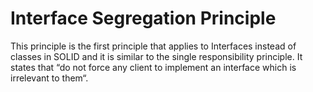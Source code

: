 # Interface Segregation Principle
This principle is the first principle that applies to Interfaces instead of classes in SOLID and it is similar to the single responsibility principle. It states that “do not force any client to implement an interface which is irrelevant to them“.

